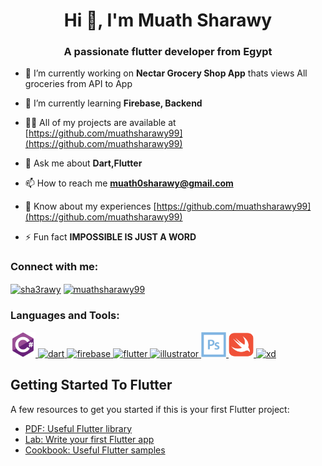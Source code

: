 <h1 align="center">Hi 👋, I'm Muath Sharawy</h1>
<h3 align="center">A passionate flutter developer from Egypt</h3>

- 🔭 I’m currently working on **Nectar Grocery Shop App**
  thats views All groceries from API to App

- 🌱 I’m currently learning **Firebase, Backend**

- 👨‍💻 All of my projects are available at [https://github.com/muathsharawy99](https://github.com/muathsharawy99)

- 💬 Ask me about **Dart,Flutter**

- 📫 How to reach me **muath0sharawy@gmail.com**

- 📄 Know about my experiences [https://github.com/muathsharawy99](https://github.com/muathsharawy99)

- ⚡ Fun fact **IMPOSSIBLE IS JUST A WORD**

<h3 align="left">Connect with me:</h3>
<p align="left">
<a href="https://linkedin.com/in/sha3rawy" target="blank"><img align="center" src="https://raw.githubusercontent.com/rahuldkjain/github-profile-readme-generator/master/src/images/icons/Social/linked-in-alt.svg" alt="sha3rawy" height="30" width="40" /></a>
<a href="https://fb.com/muathsharawy99" target="blank"><img align="center" src="https://raw.githubusercontent.com/rahuldkjain/github-profile-readme-generator/master/src/images/icons/Social/facebook.svg" alt="muathsharawy99" height="30" width="40" /></a>
</p>

<h3 align="left">Languages and Tools:</h3>
<p align="left"> <a href="https://www.w3schools.com/cs/" target="_blank" rel="noreferrer"> <img src="https://raw.githubusercontent.com/devicons/devicon/master/icons/csharp/csharp-original.svg" alt="csharp" width="40" height="40"/> </a> <a href="https://dart.dev" target="_blank" rel="noreferrer"> <img src="https://www.vectorlogo.zone/logos/dartlang/dartlang-icon.svg" alt="dart" width="40" height="40"/> </a> <a href="https://firebase.google.com/" target="_blank" rel="noreferrer"> <img src="https://www.vectorlogo.zone/logos/firebase/firebase-icon.svg" alt="firebase" width="40" height="40"/> </a> <a href="https://flutter.dev" target="_blank" rel="noreferrer"> <img src="https://www.vectorlogo.zone/logos/flutterio/flutterio-icon.svg" alt="flutter" width="40" height="40"/> </a> <a href="https://www.adobe.com/in/products/illustrator.html" target="_blank" rel="noreferrer"> <img src="https://www.vectorlogo.zone/logos/adobe_illustrator/adobe_illustrator-icon.svg" alt="illustrator" width="40" height="40"/> </a> <a href="https://www.photoshop.com/en" target="_blank" rel="noreferrer"> <img src="https://raw.githubusercontent.com/devicons/devicon/master/icons/photoshop/photoshop-line.svg" alt="photoshop" width="40" height="40"/> </a> <a href="https://developer.apple.com/swift/" target="_blank" rel="noreferrer"> <img src="https://raw.githubusercontent.com/devicons/devicon/master/icons/swift/swift-original.svg" alt="swift" width="40" height="40"/> </a> <a href="https://www.adobe.com/products/xd.html" target="_blank" rel="noreferrer"> <img src="https://cdn.worldvectorlogo.com/logos/adobe-xd.svg" alt="xd" width="40" height="40"/> </a> </p>

## Getting Started To Flutter

A few resources to get you started if this is your first Flutter project:

- [PDF: Useful Flutter library](https://pub.dev/packages/syncfusion_flutter_pdf)
- [Lab: Write your first Flutter app](https://docs.flutter.dev/get-started/codelab)
- [Cookbook: Useful Flutter samples](https://docs.flutter.dev/cookbook)
